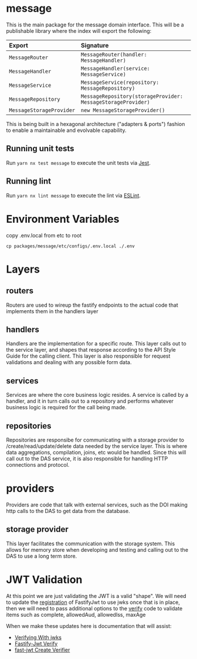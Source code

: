 # message

This is the main package for the message domain interface. This will be a
publishable library where the index will export the following:

| Export                  | Signature                                                  |
| :---------------------- | :--------------------------------------------------------- |
| `MessageRouter`          | `MessageRouter(handler: MessageHandler)`                     |
| `MessageHandler`         | `MessageHandler(service: MessageService)`                    |
| `MessageService`         | `MessageService(repository: MessageRepository)`              |
| `MessageRepository`      | `MessageRepository(storageProvider: MessageStorageProvider)` |
| `MessageStorageProvider` | `new MessageStorageProvider()`                              |

This is being built in a hexagonal architecture ("adapters & ports") fashion
to enable a maintainable and evolvable capability.

## Running unit tests

Run `yarn nx test message` to execute the unit tests via [Jest](https://jestjs.io).

## Running lint

Run `yarn nx lint message` to execute the lint via [ESLint](https://eslint.org/).

# Environment Variables

copy .env.local from etc to root

```
cp packages/message/etc/configs/.env.local ./.env
```

# Layers

## routers

Routers are used to wireup the fastify endpoints to the actual code that implements them in the handlers layer

## handlers

Handlers are the implementation for a specific route. This layer calls out to the service layer, and shapes that response according to the API Style Guide for the calling client. This layer is also responsible for request validations and dealing with any possible form data.

## services

Services are where the core business logic resides. A service is called by a handler, and it in turn calls out to a repository and performs whatever business logic is required for the call being made.

## repositories

Repositories are responsibe for communicating with a storage provider to /create/read/update/delete data needed by the service layer. This is where data aggregations, compilation, joins, etc would be handled. Since this will call out to the DAS service, it is also responsible for handling HTTP connections and protocol.

# providers

Providers are code that talk with external services, such as the DOI making http calls to the DAS to get data from the database.

## storage provider

This layer facilitates the communication with the storage system. This allows for memory store when developing and testing and calling out to the DAS to use a long term store.

# JWT Validation

At this point we are just validating the JWT is a valid "shape". We will need to update the [registration](https://github.com/procter-gamble/apip-mktpl-das-message/blob/main/src/providers/jwt/jwtProvider.ts#L9) of FastifyJwt to use jwks once that is in place, then we will need to pass additional options to the [verify](https://github.com/procter-gamble/apip-mktpl-das-message/blob/main/src/providers/jwt/jwtProvider.ts#L15) code to validate items such as complete, allowedAud, allowedIss, maxAge

When we make these updates here is documentation that will assist:

-   [Verifying With jwks](https://github.com/fastify/fastify-jwt#verifying-with-jwks)
-   [Fastify-Jwt Verify](https://github.com/fastify/fastify-jwt#verify)
-   [fast-jwt Create Verifier](https://github.com/nearform/fast-jwt#createverifier)
